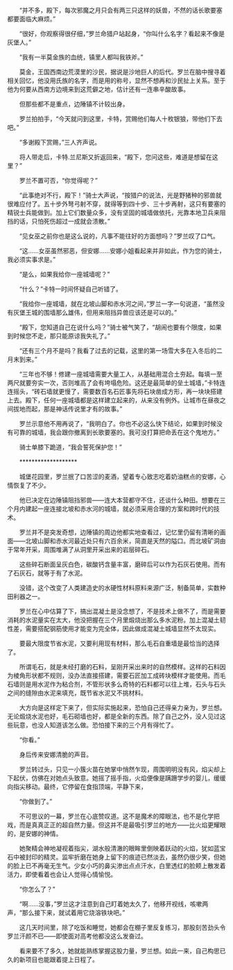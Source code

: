　　“并不多，殿下，每次邪魔之月只会有两三只这样的妖兽，不然的话长歌要塞都要面临大麻烦。”

　　“很好，你观察得很仔细，”罗兰命猎户站起身，“你叫什么名字？看起来不像是灰堡人。”

　　“我有一半莫金族的血统，镇里人都叫我铁斧。”

　　莫金，王国西南边荒漠里的沙民，据说是沙地巨人的后代。罗兰在脑中搜寻着相关回忆，他没用氏族的名字，而是用的称号，显然不想再和沙民扯上关系。至于他为何要从西南方边境来到这荒僻之地，估计还有一连串辛酸故事。

　　但那些都不是重点，边陲镇不计较出身。

　　罗兰拍拍手，“今天就问到这里，卡特，赏赐他们每人十枚银狼，带他们下去吧。”

　　“多谢殿下赏赐，”三人齐声说。

　　将人带走后，卡特.兰尼斯又折返回来，“殿下，您问这些，难道是想留在这里？”

　　罗兰不置可否，“你觉得呢？”

　　“此事绝对不行，殿下！”骑士大声说，“按猎户的说法，光是野猪种的邪兽就很难应付了。五十步外弩弓射不穿，就得等到四十步、三十步再射，这只有要塞的精锐士兵能做到。加上它们数量众多，没有坚固的城墙做依托，光靠本地卫兵来阻挡的话，只怕死伤超过一成就会溃散。”

　　“见女巫之前你也是这么说的，凡事不能往好的方面想吗？”罗兰叹了口气。

　　“这……女巫虽然邪恶，但安娜……安娜小姐看起来并非如此，作为您的骑士，我必须实事求是。”

　　“是么，如果我给你一座城墙呢？”

　　“什么？”卡特一时间怀疑自己听错了。

　　“我给你一座城墙，就在北坡山脚和赤水河之间，”罗兰一字一句说道，“虽然没有灰堡王城的围墙那么雄伟，但用来阻挡异兽应该还是可以的。”

　　“殿下，您知道自己在说什么吗？”骑士被气笑了，“胡闹也要有个限度，如果到时候您不走，那只能原谅我失礼了。”

　　“还有三个月不是吗？我看了过去的记载，这里的第一场雪大多在入冬后的二月末到来。”

　　“三年也不够！修建一座城墙需要大量工人，从基础用混合土夯起。每填一至两尺就要夯实一次，否则堆高了会有垮塌危险。这还是最简单的垒土城墙，”卡特连连摇头，“砖石墙就更慢了，需要数百名石匠事先将石块凿成方形，再一块块搭建上去。殿下，任何一座城墙都是这样建立起来的，从来没有例外。让城市在昼夜之间拔地而起，那是神话传说里才有的故事。”

　　罗兰示意他不用再说了，“我明白了。你也不必这么快下结论，如果到时候没有可靠的城墙，我会跟你撤离到长歌要塞的。我可没打算把命丢在这个鬼地方。”

　　骑士单膝下跪道，“我会誓死保护您！”

　　*******************

　　城堡花园里，罗兰抿了口苦涩的麦酒，望着专心致志吃着奶油糕点的安娜，心情恢复了不少。

　　他已决定在边陲镇阻挡邪兽——连大本营都守不住，还谈什么种田。想要在三个月内建起一座连接北坡和赤水河的城墙，就必须采用合理的方案和跨时代的技术。

　　罗兰并不是突发奇想，边陲镇的周边他都实地查看过，记忆里仍留有清晰的画面——北坡山脚和赤水河最近处只有六百余米，简直是天然的隘口。而北坡矿洞由于常年开采，周围堆满了从洞里开采出来的岩层碎石。

　　这些碎石断面呈灰白色，碳酸钙含量丰富，磨碎后可以作为石灰石使用。而有了石灰石，就等于有了水泥。

　　没错，这个改变了人类建造史的水硬性材料原料来源广泛，制备简单，实数种田利器之一。

　　罗兰在心中估算了下，搞出混凝土是没念想了，不是技术上做不了，而是需要消耗的水泥量实在太大，他没把握在三个月里煅烧出那么多水泥粉。加上混凝土韧性差，需要搭配钢筋使用才能变为完全体，因此做成混凝土城墙显然不太现实。

　　要最大限度节省水泥，又要利用现有材料，那么毛石自重墙是最恰当的选择了。

　　所谓毛石，就是未经打磨的石料，呈刚开采出来时的自然模样。这样的石料因为棱角形状都不规则，没办法直接搭建，需要石匠加工成砖块模样才能使用。而毛石墙则是用水泥作为粘合剂，不管形状多么奇特的石料都可以往上堆，石头与石头之间的缝隙由水泥来填充，既节省水泥又不挑材料。

　　大方向是这样定下来了，但实际实施起来，恐怕自己还得亲力亲为，罗兰想。无论煅烧水泥也好，毛石砌墙也好，都是全新的东西。除了自己之外，没人见过这些玩意，也没人知道该怎么做。恐怕接下来的三个月有得忙了。

　　“你看。”

　　身后传来安娜清脆的声音。

　　罗兰转过头，只见一小簇火苗在她掌中悄然乍现，周围明明没有风，焰尖却上下起伏，仿佛在对她点头致意。她摇了摇手指，火焰便像是蹒跚学步的婴儿，缓缓向指尖移动。最终，它停留在食指顶端，平静下来，

　　“你做到了。”

　　不可思议的一幕，罗兰在心底赞叹道。这不是魔术的障眼法，也不是化学把戏，而是真真正正的超自然力量。但这并不是最吸引罗兰的地方——比火焰更耀眼的，是安娜的神情。

　　她聚精会神地凝视着指尖，湖水般清澈的眼眸里倒映着跃动的火焰，犹如蓝宝石中被封印的精灵。监牢折磨在她身上留下的痕迹已然淡去，虽然仍很少笑，但她的脸上已不再毫无生气。少女小巧的鼻尖渗出点点汗水，白里透红的脸颊上散发着活力，即使看着也会让人觉得心情愉悦。

　　“你怎么了？”

　　“啊……没事，”罗兰这才注意到自己盯着她太久了，他移开视线，咳嗽两声，“那么接下来，就试着用它烧溶铁块吧。”

　　这几天时间里，除了吃饭和睡觉，她都会在棚子里反复练习，那股刻苦劲头令罗兰汗颜不已——即使面对高考他都没这么发奋过。

　　看来要不了多久，她就能熟练掌握这股力量，罗兰想。如此一来，自己构思已久的新项目也能跟着提上日程了。
